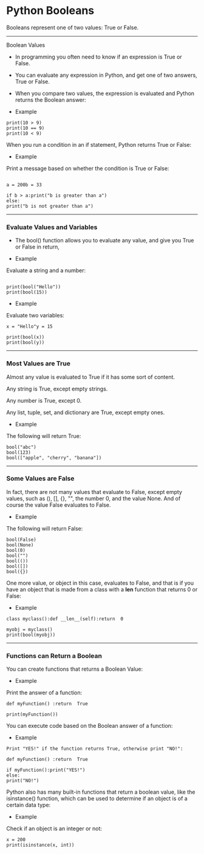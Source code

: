 ﻿
# Python Booleans

Booleans represent one of two values: True or False.

----------

Boolean Values

- In programming you often need to know if an expression is True or False.

- You can evaluate any expression in Python, and get one of two answers, True or False.

- When you compare two values, the expression is evaluated and Python returns the Boolean answer:

- Example


```
print(10 > 9)  
print(10 == 9)  
print(10 < 9)
```

When you run a condition in an if statement, Python returns True or False:

- Example

Print a message based on whether the condition is True or False:
```

a = 200b = 33  
  
if b > a:print("b is greater than a")  
else:  
print("b is not greater than a")
```

----------

### Evaluate Values and Variables

- The bool() function allows you to evaluate any value, and give you True or False in return,

 - Example

Evaluate a string and a number:
```

print(bool("Hello"))  
print(bool(15))  
```


- Example

Evaluate two variables:

```
x = "Hello"y = 15  
  
print(bool(x))  
print(bool(y))  
```


----------

### Most Values are True

Almost any value is evaluated to True if it has some sort of content.

Any string is True, except empty strings.

Any number is True, except 0.

Any list, tuple, set, and dictionary are True, except empty ones.

- Example

The following will return True:

```
bool("abc")  
bool(123)  
bool(["apple", "cherry", "banana"])  
```


----------

### Some Values are False

In fact, there are not many values that evaluate to False, except empty values, such as (), [], {}, "", the number 0, and the value None. And of course the value False evaluates to False.

- Example

The following will return False:

```
bool(False)  
bool(None)  
bool(0)  
bool("")  
bool(())  
bool([])  
bool({})
```

One more value, or object in this case, evaluates to False, and that is if you have an object that is made from a class with a __len__ function that returns 0 or False:

- Example

```
class myclass():def __len__(self):return  0  
  
myobj = myclass()  
print(bool(myobj))
```

----------

### Functions can Return a Boolean

You can create functions that returns a Boolean Value:

- Example

Print the answer of a function:

```
def myFunction() :return  True  
  
print(myFunction())
```

You can execute code based on the Boolean answer of a function:

- Example

```
Print "YES!" if the function returns True, otherwise print "NO!":

def myFunction() :return  True  
  
if myFunction():print("YES!")  
else:  
print("NO!")
```

Python also has many built-in functions that return a boolean value, like the isinstance() function, which can be used to determine if an object is of a certain data type:

- Example

Check if an object is an integer or not:

```
x = 200  
print(isinstance(x, int))
```

